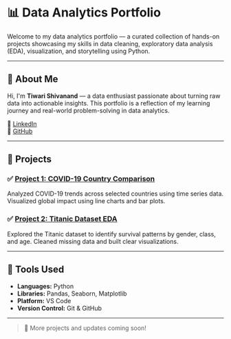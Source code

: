 # 📊 Data Analytics Portfolio

Welcome to my data analytics portfolio — a curated collection of hands-on projects showcasing my skills in data cleaning, exploratory data analysis (EDA), visualization, and storytelling using Python.

---

## 🧠 About Me

Hi, I'm **Tiwari Shivanand** — a data enthusiast passionate about turning raw data into actionable insights. This portfolio is a reflection of my learning journey and real-world problem-solving in data analytics.

🔗 [LinkedIn](https://www.linkedin.com/in/tiwari-shivanand-mystore)  
🔗 [GitHub](https://github.com/vinnuverse)

---

## 📁 Projects

### ✅ [Project 1: COVID-19 Country Comparison](Python/project1_covid_analysis)
Analyzed COVID-19 trends across selected countries using time series data. Visualized global impact using line charts and bar plots.

### ✅ [Project 2: Titanic Dataset EDA](Python/project2_titanic_analysis)
Explored the Titanic dataset to identify survival patterns by gender, class, and age. Cleaned missing data and built clear visualizations.

---

## 🧰 Tools Used

- **Languages:** Python
- **Libraries:** Pandas, Seaborn, Matplotlib
- **Platform:** VS Code
- **Version Control:** Git & GitHub

---

> 🚀 More projects and updates coming soon!
